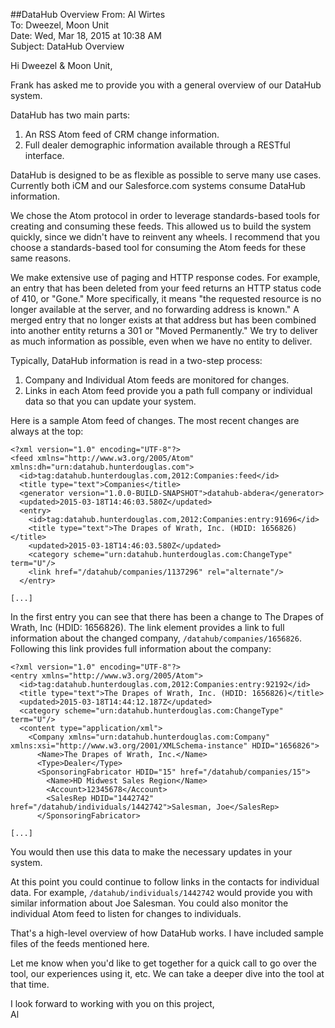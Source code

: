 ##DataHub Overview
From: Al Wirtes  
To: Dweezel, Moon Unit  
Date: Wed, Mar 18, 2015 at 10:38 AM  
Subject: DataHub Overview  

Hi Dweezel & Moon Unit,

Frank has asked me to provide you with a general overview of our DataHub system.

DataHub has two main parts:

1. An RSS Atom feed of CRM change information.
2. Full dealer demographic information available through a RESTful interface.

DataHub is designed to be as flexible as possible to serve many use cases.  Currently both iCM and our  Salesforce.com systems consume DataHub information.

We chose the Atom protocol in order to leverage standards-based tools for creating and consuming these feeds.  This  allowed us to build the system quickly, since we didn't have to reinvent any wheels.  I recommend that you choose a standards-based tool for consuming the Atom feeds for these same reasons. 

We make extensive use of paging and HTTP response codes. For example, an entry that has been deleted from your feed returns an HTTP status code of 410, or "Gone."  More specifically, it means "the requested resource is no longer available at the server, and no forwarding address is known." A merged entry that no longer exists at that address but has been combined into another entity returns a 301 or "Moved Permanently." We try to deliver as much information as possible, even when we have no entity to deliver.

Typically, DataHub information is read in a two-step process:

1. Company and Individual Atom feeds are monitored for changes.
2. Links in each Atom feed provide you a path full company or individual data so that you can update your system.

Here is a sample Atom feed of changes. The most recent changes are always at the top:
````
<?xml version="1.0" encoding="UTF-8"?>
<feed xmlns="http://www.w3.org/2005/Atom" xmlns:dh="urn:datahub.hunterdouglas.com">
  <id>tag:datahub.hunterdouglas.com,2012:Companies:feed</id>
  <title type="text">Companies</title>
  <generator version="1.0.0-BUILD-SNAPSHOT">datahub-abdera</generator>
  <updated>2015-03-18T14:46:03.580Z</updated>
  <entry>
    <id>tag:datahub.hunterdouglas.com,2012:Companies:entry:91696</id>
    <title type="text">The Drapes of Wrath, Inc. (HDID: 1656826)</title>
    <updated>2015-03-18T14:46:03.580Z</updated>
    <category scheme="urn:datahub.hunterdouglas.com:ChangeType" term="U"/>
    <link href="/datahub/companies/1137296" rel="alternate"/>
  </entry>

[...]
````
In the first entry you can see that there has been a change to The Drapes of Wrath, Inc (HDID: 1656826). The link element provides a link to full information about the changed company, ```/datahub/companies/1656826```.  Following this link provides full information about the company:
````
<?xml version="1.0" encoding="UTF-8"?>
<entry xmlns="http://www.w3.org/2005/Atom">
  <id>tag:datahub.hunterdouglas.com,2012:Companies:entry:92192</id>
  <title type="text">The Drapes of Wrath, Inc. (HDID: 1656826)</title>
  <updated>2015-03-18T14:44:12.187Z</updated>
  <category scheme="urn:datahub.hunterdouglas.com:ChangeType" term="U"/>
  <content type="application/xml">
    <Company xmlns="urn:datahub.hunterdouglas.com:Company" xmlns:xsi="http://www.w3.org/2001/XMLSchema-instance" HDID="1656826">
      <Name>The Drapes of Wrath, Inc.</Name>
      <Type>Dealer</Type>
      <SponsoringFabricator HDID="15" href="/datahub/companies/15">
        <Name>HD Midwest Sales Region</Name>
        <Account>12345678</Account>
        <SalesRep HDID="1442742" href="/datahub/individuals/1442742">Salesman, Joe</SalesRep>
      </SponsoringFabricator>

[...]
````
You would then use this data to make the necessary updates in your system.

At this point you could continue to follow links in the contacts for individual data. For example, ````/datahub/individuals/1442742```` would provide you with similar information about Joe Salesman.  You could also monitor the individual Atom feed to listen for changes to individuals.

That's a high-level overview of how DataHub works. I have included sample files of the feeds mentioned here.

Let me know when you'd like to get together for a quick call to go over the tool, our experiences using it, etc. We can take a deeper dive into the tool at that time.

I look forward to working with you on this project,  
Al
